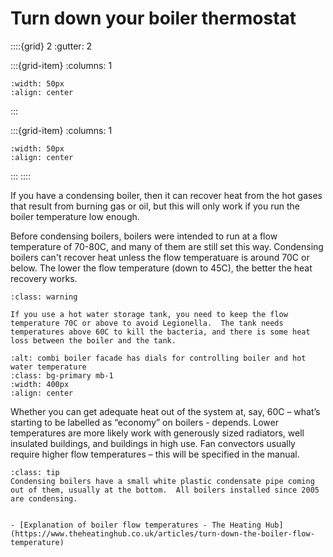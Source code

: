 # Turn down your boiler thermostat 

<!-- - 2 star, £ -->

::::{grid} 2
:gutter: 2

:::{grid-item}
:columns: 1
```{image} ../images/cost-1.jpg
:width: 50px
:align: center
```
:::

:::{grid-item}
:columns: 1 
```{image} ../images/2-star.jpg
:width: 50px
:align: center
```
:::
::::

If you have a condensing boiler,  then it can recover heat from the hot gases that result from burning gas or oil, but this will only work if you run the boiler temperature low enough.   
  
Before condensing boilers, boilers were intended to run at a flow temperature of 70-80C, and many of them are still set this way.  Condensing boilers can't recover heat unless the flow temperatuare is around 70C or below.  The lower the flow temperature (down to 45C), the better the heat recovery works. 


 ```{admonition} Safety
:class: warning

If you use a hot water storage tank, you need to keep the flow temperature 70C or above to avoid Legionella.  The tank needs temperatures above 60C to kill the bacteria, and there is some heat loss between the boiler and the tank.

```

```{image} ../images/combi-boiler-hall.jpg
:alt: combi boiler facade has dials for controlling boiler and hot water temperature
:class: bg-primary mb-1
:width: 400px
:align: center
```

 Whether you can get adequate heat out of the system at, say, 60C – what’s starting to be labelled as “economy” on boilers -  depends.  Lower temperatures are more likely work with generously sized radiators, well insulated buildings, and buildings in high use.  Fan convectors usually require higher flow temperatures – this will be specified in the manual.  
 
```{admonition} Is it a condensing boiler?
:class: tip
Condensing boilers have a small white plastic condensate pipe coming out of them, usually at the bottom.  All boilers installed since 2005 are condensing.
```
 

<!--Consider adding boiler modification for hot water.  We’ve read that it’s possible to modify a boiler so it raises the flow temperature only when it’s filling the tank, but it’s less certain that would pay back. -->


```{admonition} More information

- [Explanation of boiler flow temperatures - The Heating Hub](https://www.theheatinghub.co.uk/articles/turn-down-the-boiler-flow-temperature)

```